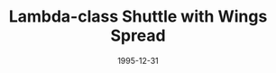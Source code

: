---
component_id: skyhop10
title: "Lambda-class Shuttle with Wings Spread"
authors: 
    - "Tony Benge"
date: 1995-12-31
filename: "skyhop10.zip"
component_type: "3do"
cover: 
description: "A 3DO model of an INCOM T-16 Skyhopper."
---
